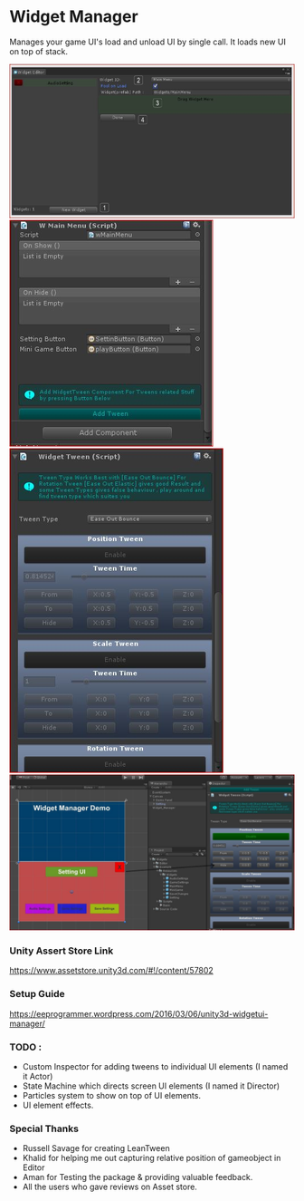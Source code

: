# Widget Manager
Manages your game UI's load and unload UI by single call. It loads new UI on top of stack.

<img src="https://github.com/Ahmed310/Widget-Manager---Unity3D/blob/master/screenshots/w_widgetEditor.JPG"/>
<img src="https://github.com/Ahmed310/Widget-Manager---Unity3D/blob/master/screenshots/w_widgetComponent.JPG"/>
<img src="https://github.com/Ahmed310/Widget-Manager---Unity3D/blob/master/screenshots/w_widgetTween.JPG"/>
<img src="https://github.com/Ahmed310/Widget-Manager---Unity3D/blob/master/screenshots/w_hide.jpg"/>


### Unity Assert Store Link
https://www.assetstore.unity3d.com/#!/content/57802

### Setup Guide
https://eeprogrammer.wordpress.com/2016/03/06/unity3d-widgetui-manager/


### TODO :
- Custom Inspector for adding tweens to individual UI elements (I named it Actor)
- State Machine which directs screen UI elements (I named it Director)
- Particles system to show on top of UI elements.
- UI element effects.

### Special Thanks
- Russell Savage for creating LeanTween
- Khalid for helping me out capturing relative position of gameobject in Editor
- Aman for Testing the package & providing valuable feedback.
- All the users who gave reviews on Asset store.